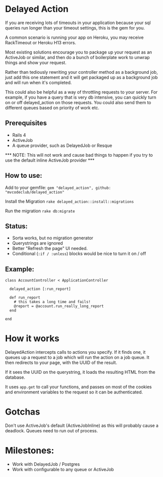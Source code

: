 # Delayed Action

If you are receiving lots of timeouts in your application because your sql queries run longer than your timeout settings, this is the gem for you.

A common scenario is running your app on Heroku, you may receive RackTimeout or Heroku H13 errors. 

Most existing solutions encourage you to package up your request as an ActiveJob or similar, and then do a bunch of boilerplate work to unwrap things and show your request.

Rather than tediously rewriting your controller method as a background job, just add this one statement and it will get packaged up as a background job and will run when it's completed.

This could also be helpful as a way of throttling requests to your server.  For example, if you have a query that is very db intensive, you can quickly turn on or off delayed_action on those requests. You could also send them to different queues based on priority of work etc.

## Prerequisites
 * Rails 4
 * ActiveJob
 * A queue provider, such as DelayedJob or Resque
 
*** NOTE: This will not work and cause bad things to happen if you try to use the default inline ActiveJob provider ***

## How to use:

Add to your gemfile:
``` gem "delayed_action", github: "mvcodeclub/delayed_action" ```

Install the Migration
``` rake delayed_action::install::migrations ```

Run the migration
``` rake db:migrate ```



## Status:
- Sorta works, but no migration generator
- Querystrings are ignored
- Better "Refresh the page" UI needed.
- Conditional (`:if / :unless`) blocks would be nice to turn it on / off

## Example:
```
class AccountController < ApplicationController

  delayed_action [:run_report]

  def run_report
    # this takes a long time and fails!
    @report = @account.run_really_long_report
  end

end
```

# How it works
DelayedAction intercepts calls to actions you specify.  If it finds one, it queues up a request to a job which will run the action on a job queue.  It then redirects to your page, with the UUID of the result.  

If it sees the UUID on the querystring, it loads the resulting HTML from the database.

It uses `app.get` to call your functions, and passes on most of the cookies and environment variables to the request so it can be authenticated.

# Gotchas
Don't use ActiveJob's default (ActiveJobInline) as this will probably cause a deadlock.  Queues need to run out of process.

# Milestones:

* Work with DelayedJob / Postgres
* Work with configurable to any queue or ActiveJob
